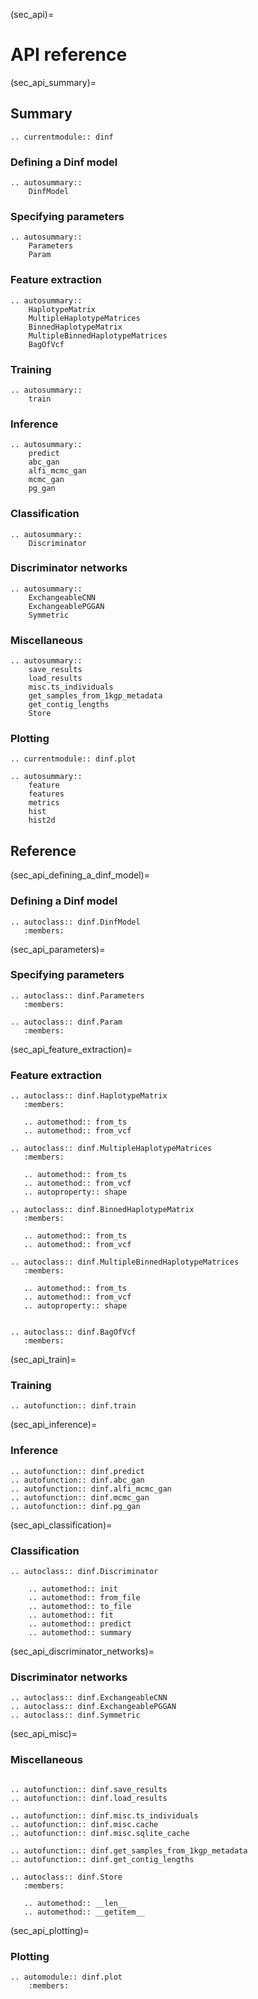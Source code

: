 (sec_api)=
# API reference

(sec_api_summary)=
## Summary

```{eval-rst}
.. currentmodule:: dinf
```

### Defining a Dinf model

```{eval-rst}
.. autosummary::
    DinfModel
```

### Specifying parameters

```{eval-rst}
.. autosummary::
    Parameters
    Param
```

### Feature extraction

```{eval-rst}
.. autosummary::
    HaplotypeMatrix
    MultipleHaplotypeMatrices
    BinnedHaplotypeMatrix
    MultipleBinnedHaplotypeMatrices
    BagOfVcf
```

### Training

```{eval-rst}
.. autosummary::
    train
```

### Inference

```{eval-rst}
.. autosummary::
    predict
    abc_gan
    alfi_mcmc_gan
    mcmc_gan
    pg_gan
```

### Classification

```{eval-rst}
.. autosummary::
    Discriminator
```

### Discriminator networks

```{eval-rst}
.. autosummary::
    ExchangeableCNN
    ExchangeablePGGAN
    Symmetric
```

### Miscellaneous

```{eval-rst}
.. autosummary::
    save_results
    load_results
    misc.ts_individuals
    get_samples_from_1kgp_metadata
    get_contig_lengths
    Store
```

### Plotting

```{eval-rst}
.. currentmodule:: dinf.plot

.. autosummary::
    feature
    features
    metrics
    hist
    hist2d
```

## Reference

(sec_api_defining_a_dinf_model)=
### Defining a Dinf model

```{eval-rst}
.. autoclass:: dinf.DinfModel
   :members:
```

(sec_api_parameters)=
### Specifying parameters

```{eval-rst}
.. autoclass:: dinf.Parameters
   :members:

.. autoclass:: dinf.Param
   :members:
```

(sec_api_feature_extraction)=
### Feature extraction

```{eval-rst}
.. autoclass:: dinf.HaplotypeMatrix
   :members:

   .. automethod:: from_ts
   .. automethod:: from_vcf

.. autoclass:: dinf.MultipleHaplotypeMatrices
   :members:

   .. automethod:: from_ts
   .. automethod:: from_vcf
   .. autoproperty:: shape

.. autoclass:: dinf.BinnedHaplotypeMatrix
   :members:

   .. automethod:: from_ts
   .. automethod:: from_vcf

.. autoclass:: dinf.MultipleBinnedHaplotypeMatrices
   :members:

   .. automethod:: from_ts
   .. automethod:: from_vcf
   .. autoproperty:: shape


.. autoclass:: dinf.BagOfVcf
   :members:
```

(sec_api_train)=
### Training

```{eval-rst}
.. autofunction:: dinf.train
```

(sec_api_inference)=
### Inference

```{eval-rst}
.. autofunction:: dinf.predict
.. autofunction:: dinf.abc_gan
.. autofunction:: dinf.alfi_mcmc_gan
.. autofunction:: dinf.mcmc_gan
.. autofunction:: dinf.pg_gan
```

(sec_api_classification)=
### Classification

```{eval-rst}
.. autoclass:: dinf.Discriminator

    .. automethod:: init
    .. automethod:: from_file
    .. automethod:: to_file
    .. automethod:: fit
    .. automethod:: predict
    .. automethod:: summary
```

(sec_api_discriminator_networks)=
### Discriminator networks

```{eval-rst}
.. autoclass:: dinf.ExchangeableCNN
.. autoclass:: dinf.ExchangeablePGGAN
.. autoclass:: dinf.Symmetric
```

(sec_api_misc)=
### Miscellaneous

```{eval-rst}

.. autofunction:: dinf.save_results
.. autofunction:: dinf.load_results

.. autofunction:: dinf.misc.ts_individuals
.. autofunction:: dinf.misc.cache
.. autofunction:: dinf.misc.sqlite_cache

.. autofunction:: dinf.get_samples_from_1kgp_metadata
.. autofunction:: dinf.get_contig_lengths

.. autoclass:: dinf.Store
   :members:

   .. automethod:: __len__
   .. automethod:: __getitem__
```

(sec_api_plotting)=
### Plotting

```{eval-rst}
.. automodule:: dinf.plot
    :members:
```
